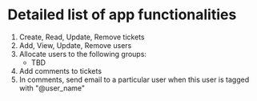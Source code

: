 # Detailed list of app functionalities


1. Create, Read, Update, Remove tickets
1. Add, View, Update, Remove users
1. Allocate users to the following groups:
   * TBD
1. Add comments to tickets
1. In comments, send email to a particular user when this user is tagged with "@user_name"